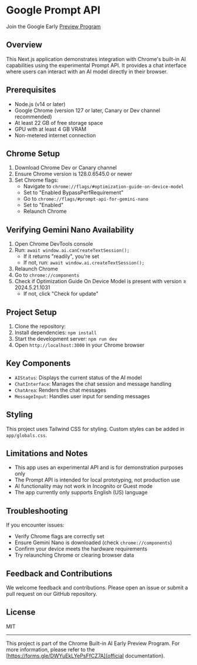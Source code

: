 # Google Prompt API

Join the Google Early [Preview Program](https://forms.gle/DWYuEkLYePsFfCZ7A)

## Overview

This Next.js application demonstrates integration with Chrome's built-in AI capabilities using the experimental Prompt API. It provides a chat interface where users can interact with an AI model directly in their browser.

## Prerequisites

- Node.js (v14 or later)
- Google Chrome (version 127 or later, Canary or Dev channel recommended)
- At least 22 GB of free storage space
- GPU with at least 4 GB VRAM
- Non-metered internet connection

## Chrome Setup

1. Download Chrome Dev or Canary channel
2. Ensure Chrome version is 128.0.6545.0 or newer
3. Set Chrome flags:
   - Navigate to `chrome://flags/#optimization-guide-on-device-model`
   - Set to "Enabled BypassPerfRequirement"
   - Go to `chrome://flags/#prompt-api-for-gemini-nano`
   - Set to "Enabled"
   - Relaunch Chrome

## Verifying Gemini Nano Availability

1. Open Chrome DevTools console
2. Run: `await window.ai.canCreateTextSession();`
   - If it returns "readily", you're set
   - If not, run: `await window.ai.createTextSession();`
3. Relaunch Chrome
4. Go to `chrome://components`
5. Check if Optimization Guide On Device Model is present with version ≥ 2024.5.21.1031
   - If not, click "Check for update"

## Project Setup

1. Clone the repository:
2. Install dependencies: `npm install`
3. Start the development server: `npm run dev`
4. Open `http://localhost:3000` in your Chrome browser

## Key Components

- `AIStatus`: Displays the current status of the AI model
- `ChatInterface`: Manages the chat session and message handling
- `ChatArea`: Renders the chat messages
- `MessageInput`: Handles user input for sending messages

## Styling

This project uses Tailwind CSS for styling. Custom styles can be added in `app/globals.css`.

## Limitations and Notes

- This app uses an experimental API and is for demonstration purposes only
- The Prompt API is intended for local prototyping, not production use
- AI functionality may not work in Incognito or Guest mode
- The app currently only supports English (US) language

## Troubleshooting

If you encounter issues:

- Verify Chrome flags are correctly set
- Ensure Gemini Nano is downloaded (check `chrome://components`)
- Confirm your device meets the hardware requirements
- Try relaunching Chrome or clearing browser data

## Feedback and Contributions

We welcome feedback and contributions. Please open an issue or submit a pull request on our GitHub repository.

## License

MIT

---

This project is part of the Chrome Built-in AI Early Preview Program. For more information, please refer to the [https://forms.gle/DWYuEkLYePsFfCZ7A](official documentation).
